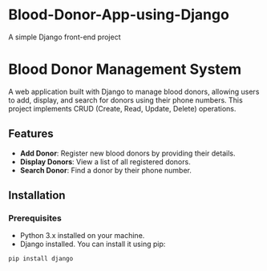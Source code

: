 # Blood-Donor-App-using-Django
A simple Django front-end project
# Blood Donor Management System

A web application built with Django to manage blood donors, allowing users to add, display, and search for donors using their phone numbers. This project implements CRUD (Create, Read, Update, Delete) operations.

## Features

- **Add Donor**: Register new blood donors by providing their details.
- **Display Donors**: View a list of all registered donors.
- **Search Donor**: Find a donor by their phone number.


## Installation

### Prerequisites

- Python 3.x installed on your machine.
- Django installed. You can install it using pip:

```bash
pip install django
